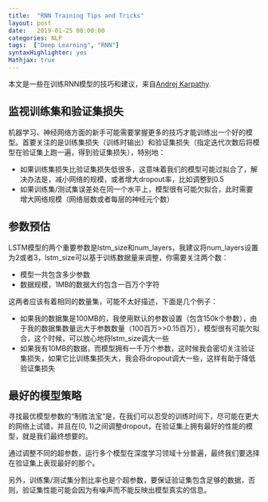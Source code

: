```yaml
---
title:  "RNN Training Tips and Tricks"
layout: post
date:   2019-01-25 00:00:00
categories: NLP
tags:  ["Deep Learning", "RNN"]
syntaxHighlighter: yes
Mathjax: true
---
```

本文是一些在训练RNN模型的技巧和建议，来自[Andrej Karpathy](https://github.com/karpathy/char-rnn#tips-and-tricks).

## 监视训练集和验证集损失

机器学习、神经网络方面的新手可能需要掌握更多的技巧才能训练出一个好的模型。首要关注的是训练集损失（训练时输出）和验证集损失（指定迭代次数后将模型在验证集上跑一遍，得到验证集损失），特别地：

- 如果训练集损失比验证集损失低很多，这意味着我们的模型可能过拟合了，解决办法是，减小网络的规模，或者增大dropout率，比如调整到0.5
- 如果训练集/测试集误差处在同一个水平上，模型很有可能欠拟合，此时需要增大网络规模（网络层数或者每层的神经元个数）

<!--more-->

## 参数预估

LSTM模型的两个重要参数是lstm_size和num_layers，我建议将num_layers设置为2或者3，lstm_size可以基于训练数据量来调整，你需要关注两个数：

- 模型一共包含多少参数
- 数据规模，1MB的数据大约包含一百万个字符

这两者应该有着相同的数量集，可能不太好描述，下面是几个例子：

- 如果我的数据集是100MB的，我使用默认的参数设置（包含150k个参数），由于我的数据集数量远大于参数数量（100百万>>0.15百万），模型很有可能欠拟合，这个时候，可以放心地将lstm_size调大一些
- 如果我有10MB的数据，而模型拥有一千万个参数，这时候我会密切关注验证集损失，如果它比训练集损失大，我会将dropout调大一些，这样有助于降低验证集损失

## 最好的模型策略

寻找最优模型参数的“制胜法宝“是，在我们可以忍受的训练时间下，尽可能在更大的网络上试错，并且在(0, 1)之间调整dropout，在验证集上拥有最好的性能的模型，就是我们最终想要的。

通过调整不同的超参数，运行多个模型在深度学习领域十分普遍，最终我们要选择在验证集上表现最好的那个。

另外，训练集/测试集分割比率也是个超参数，要保证验证集包含足够的数据，否则，验证集性能可能会因为有噪声而不能反映出模型真实的信息。
